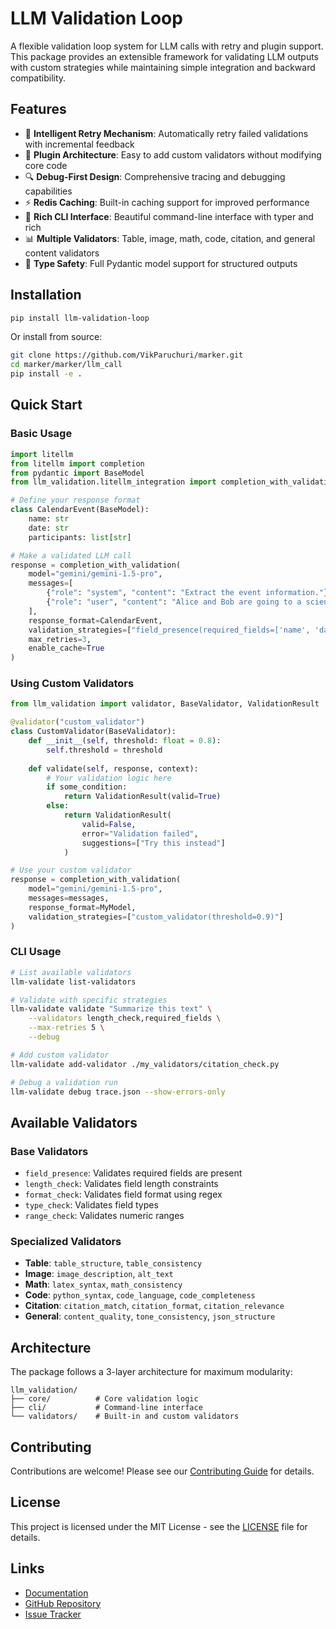 # LLM Validation Loop

A flexible validation loop system for LLM calls with retry and plugin support. This package provides an extensible framework for validating LLM outputs with custom strategies while maintaining simple integration and backward compatibility.

## Features

- 🔄 **Intelligent Retry Mechanism**: Automatically retry failed validations with incremental feedback
- 🧩 **Plugin Architecture**: Easy to add custom validators without modifying core code
- 🔍 **Debug-First Design**: Comprehensive tracing and debugging capabilities
- ⚡ **Redis Caching**: Built-in caching support for improved performance
- 🎨 **Rich CLI Interface**: Beautiful command-line interface with typer and rich
- 📊 **Multiple Validators**: Table, image, math, code, citation, and general content validators
- 🔐 **Type Safety**: Full Pydantic model support for structured outputs

## Installation

```bash
pip install llm-validation-loop
```

Or install from source:

```bash
git clone https://github.com/VikParuchuri/marker.git
cd marker/marker/llm_call
pip install -e .
```

## Quick Start

### Basic Usage

```python
import litellm
from litellm import completion
from pydantic import BaseModel
from llm_validation.litellm_integration import completion_with_validation

# Define your response format
class CalendarEvent(BaseModel):
    name: str
    date: str
    participants: list[str]

# Make a validated LLM call
response = completion_with_validation(
    model="gemini/gemini-1.5-pro",
    messages=[
        {"role": "system", "content": "Extract the event information."},
        {"role": "user", "content": "Alice and Bob are going to a science fair on Friday."},
    ],
    response_format=CalendarEvent,
    validation_strategies=["field_presence(required_fields=['name', 'date', 'participants'])"],
    max_retries=3,
    enable_cache=True
)
```

### Using Custom Validators

```python
from llm_validation import validator, BaseValidator, ValidationResult

@validator("custom_validator")
class CustomValidator(BaseValidator):
    def __init__(self, threshold: float = 0.8):
        self.threshold = threshold
    
    def validate(self, response, context):
        # Your validation logic here
        if some_condition:
            return ValidationResult(valid=True)
        else:
            return ValidationResult(
                valid=False,
                error="Validation failed",
                suggestions=["Try this instead"]
            )

# Use your custom validator
response = completion_with_validation(
    model="gemini/gemini-1.5-pro",
    messages=messages,
    response_format=MyModel,
    validation_strategies=["custom_validator(threshold=0.9)"]
)
```

### CLI Usage

```bash
# List available validators
llm-validate list-validators

# Validate with specific strategies
llm-validate validate "Summarize this text" \
    --validators length_check,required_fields \
    --max-retries 5 \
    --debug

# Add custom validator
llm-validate add-validator ./my_validators/citation_check.py

# Debug a validation run
llm-validate debug trace.json --show-errors-only
```

## Available Validators

### Base Validators
- `field_presence`: Validates required fields are present
- `length_check`: Validates field length constraints
- `format_check`: Validates field format using regex
- `type_check`: Validates field types
- `range_check`: Validates numeric ranges

### Specialized Validators
- **Table**: `table_structure`, `table_consistency`
- **Image**: `image_description`, `alt_text`
- **Math**: `latex_syntax`, `math_consistency`
- **Code**: `python_syntax`, `code_language`, `code_completeness`
- **Citation**: `citation_match`, `citation_format`, `citation_relevance`
- **General**: `content_quality`, `tone_consistency`, `json_structure`

## Architecture

The package follows a 3-layer architecture for maximum modularity:

```
llm_validation/
├── core/          # Core validation logic
├── cli/           # Command-line interface
└── validators/    # Built-in and custom validators
```

## Contributing

Contributions are welcome! Please see our [Contributing Guide](CONTRIBUTING.md) for details.

## License

This project is licensed under the MIT License - see the [LICENSE](LICENSE) file for details.

## Links

- [Documentation](https://github.com/VikParuchuri/marker/tree/main/marker/llm_call)
- [GitHub Repository](https://github.com/VikParuchuri/marker)
- [Issue Tracker](https://github.com/VikParuchuri/marker/issues)